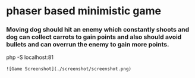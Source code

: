 # phaser based minimistic game
### Moving dog should hit an enemy which constantly shoots and dog can collect carrots to gain points and also should avoid bullets and can overrun the enemy to gain more points.

 php -S localhost:81

    ![Game Screenshot](./screenshot/screenshot.png)





